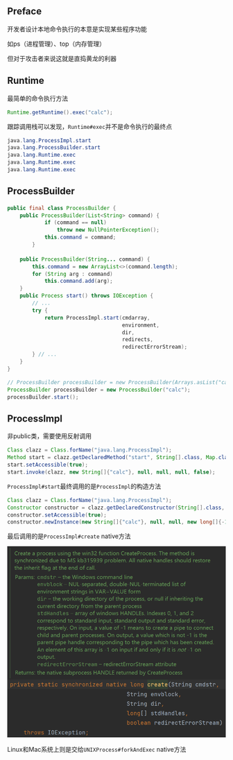 ## Preface

开发者设计本地命令执行的本意是实现某些程序功能

如ps（进程管理）、top（内存管理）

但对于攻击者来说这就是直捣黄龙的利器

## Runtime

最简单的命令执行方法

```java
Runtime.getRuntime().exec("calc");
```

跟踪调用栈可以发现，`Runtime#exec`并不是命令执行的最终点

```java
java.lang.ProcessImpl.start
java.lang.ProcessBuilder.start
java.lang.Runtime.exec
java.lang.Runtime.exec
java.lang.Runtime.exec
```

## ProcessBuilder

```java
public final class ProcessBuilder {
    public ProcessBuilder(List<String> command) {
            if (command == null)
                throw new NullPointerException();
            this.command = command;
        }

    public ProcessBuilder(String... command) {
        this.command = new ArrayList<>(command.length);
        for (String arg : command)
            this.command.add(arg);
    }
    public Process start() throws IOException {
        // ...
        try {
            return ProcessImpl.start(cmdarray,
                                     environment,
                                     dir,
                                     redirects,
                                     redirectErrorStream);
        } // ...
    }
}
```



```java
// ProcessBuilder processBuilder = new ProcessBuilder(Arrays.asList("calc"));
ProcessBuilder processBuilder = new ProcessBuilder("calc");
processBuilder.start();
```

## ProcessImpl

非public类，需要使用反射调用

```java
Class clazz = Class.forName("java.lang.ProcessImpl");
Method start = clazz.getDeclaredMethod("start", String[].class, Map.class, String.class, ProcessBuilder.Redirect[].class, boolean.class);
start.setAccessible(true);
start.invoke(clazz, new String[]{"calc"}, null, null, null, false);
```

`ProcessImpl#start`最终调用的是`ProcessImpl`的构造方法

```java
Class clazz = Class.forName("java.lang.ProcessImpl");
Constructor constructor = clazz.getDeclaredConstructor(String[].class, String.class, String.class, long[].class, boolean.class);
constructor.setAccessible(true);
constructor.newInstance(new String[]{"calc"}, null, null, new long[]{-1,-1,-1}, false);
```

最后调用的是`ProcessImpl#create` native方法

![image-20230506140255428](../.gitbook/assets/image-20230506140255428.png)

Linux和Mac系统上则是交给`UNIXProcess#forkAndExec` native方法